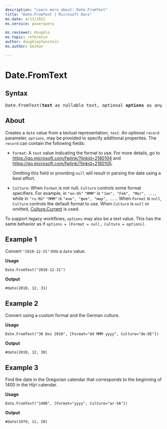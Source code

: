 ```yaml
---
description: "Learn more about: Date.FromText"
title: "Date.FromText | Microsoft Docs"
ms.date: 4/13/2022
ms.service: powerquery

ms.reviewer: dougklo
ms.topic: reference
author: dougklopfenstein
ms.author: bezhan

---
```

# Date.FromText

## Syntax

<pre>
Date.FromText(<b>text</b> as nullable text, optional <b>options</b> as any) as nullable date
</pre>
  
## About

Creates a `date` value from a textual representation, `text`. An optional `record` parameter, `options`, may be provided to specify additional properties. The `record` can contain the following fields:

* `Format`: A `text` value indicating the format to use. For more details, go to https://go.microsoft.com/fwlink/?linkid=2180104 and https://go.microsoft.com/fwlink/?linkid=2180105.

   Omitting this field or providing `null` will result in parsing the date using a best effort.

* `Culture`: When `Format` is not null, `Culture` controls some format specifiers. For example, in `"en-US"` `"MMM"` is `"Jan", "Feb", "Mar", ...`, while in `"ru-RU"` `"MMM"` is `"янв", "фев", "мар", ...`. When `Format` is `null`, `Culture` controls the default format to use. When `Culture` is `null` or omitted, [Culture.Current](culture-current.md) is used.

To support legacy workflows, `options` may also be a text value. This has the same behavior as if `options = [Format = null, Culture = options]`.

## Example 1

Convert `"2010-12-31"` into a `date` value.

**Usage**

```powerquery-m
Date.FromText("2010-12-31")
```

**Output**

`#date(2010, 12, 31)`

## Example 2

Convert using a custom format and the German culture.

**Usage**

```powerquery-m
Date.FromText("30 Dez 2010", [Format="dd MMM yyyy", Culture="de-DE"])
```

**Output**

`#date(2010, 12, 30)`

## Example 3

Find the date in the Gregorian calendar that corresponds to the beginning of 1400 in the Hijri calendar.

**Usage**

```powerquery-m
Date.FromText("1400", [Format="yyyy", Culture="ar-SA"])
```

**Output**

`#date(1979, 11, 20)`
